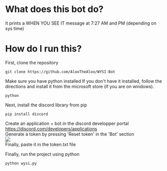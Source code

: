 


# What does this bot do?
It prints a WHEN YOU SEE IT message at 7:27 AM and PM (depending on sys time)

# How do I run this?
First, clone the repository
```
git clone https://github.com/AlooTheAloo/WYSI-Bot
```
Make sure you have python installed
If you don't have it installed, follow the directions and install it from the microsoft store (if you are on windows).
```
python
```
Next, install the discord library from pip
```
pip install discord
```
Create an application + bot in the discord developper portal  
https://discord.com/developers/applications  
Generate a token by pressing 'Reset token' in the 'Bot' section  
<img src="https://cdn.discordapp.com/attachments/453287916584566808/982374973417091173/unknown.png">  
Finally, paste it in the token.txt file  

Finally, run the project using python
```
python wysi.py
```
